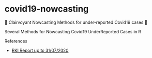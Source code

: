 # covid19-nowcasting

🔮 Clairvoyant Nowcasting Methods for under-reported Covid19 cases 🔮 

Several Methods for Nowcasting Covid19 UnderReported Cases in R 

References

* [RKI Report up to 31/07/2020](https://www.rki.de/DE/Content/InfAZ/N/Neuartiges_Coronavirus/Situationsberichte/2020-07-31-en.pdf?__blob=publicationFile)